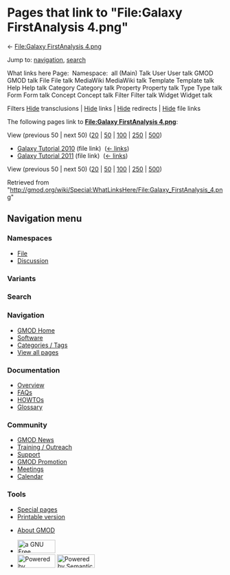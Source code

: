 <div id="mw-page-base" class="noprint">

</div>

<div id="mw-head-base" class="noprint">

</div>

<div id="content" class="mw-body" role="main">

<span id="top"></span>

<div id="mw-js-message" style="display:none;">

</div>



# <span dir="auto">Pages that link to "File:Galaxy FirstAnalysis 4.png"</span>

<div id="bodyContent">

<div id="contentSub">

← [File:Galaxy FirstAnalysis
4.png](/wiki/File:Galaxy_FirstAnalysis_4.png "File:Galaxy FirstAnalysis 4.png")

</div>

<div id="jump-to-nav" class="mw-jump">

Jump to: [navigation](#mw-navigation), [search](#p-search)

</div>

<div id="mw-content-text">

What links here Page:  Namespace:  all (Main) Talk User User talk GMOD
GMOD talk File File talk MediaWiki MediaWiki talk Template Template talk
Help Help talk Category Category talk Property Property talk Type Type
talk Form Form talk Concept Concept talk Filter Filter talk Widget
Widget talk

Filters
[Hide](/mediawiki/index.php?title=Special:WhatLinksHere/File:Galaxy_FirstAnalysis_4.png&hidetrans=1 "Special:WhatLinksHere/File:Galaxy FirstAnalysis 4.png")
transclusions \|
[Hide](/mediawiki/index.php?title=Special:WhatLinksHere/File:Galaxy_FirstAnalysis_4.png&hidelinks=1 "Special:WhatLinksHere/File:Galaxy FirstAnalysis 4.png")
links \|
[Hide](/mediawiki/index.php?title=Special:WhatLinksHere/File:Galaxy_FirstAnalysis_4.png&hideredirs=1 "Special:WhatLinksHere/File:Galaxy FirstAnalysis 4.png")
redirects \|
[Hide](/mediawiki/index.php?title=Special:WhatLinksHere/File:Galaxy_FirstAnalysis_4.png&hideimages=1 "Special:WhatLinksHere/File:Galaxy FirstAnalysis 4.png")
file links

The following pages link to **[File:Galaxy FirstAnalysis
4.png](/wiki/File:Galaxy_FirstAnalysis_4.png "File:Galaxy FirstAnalysis 4.png")**:

View (previous 50 \| next 50)
([20](/mediawiki/index.php?title=Special:WhatLinksHere/File:Galaxy_FirstAnalysis_4.png&limit=20 "Special:WhatLinksHere/File:Galaxy FirstAnalysis 4.png")
\|
[50](/mediawiki/index.php?title=Special:WhatLinksHere/File:Galaxy_FirstAnalysis_4.png&limit=50 "Special:WhatLinksHere/File:Galaxy FirstAnalysis 4.png")
\|
[100](/mediawiki/index.php?title=Special:WhatLinksHere/File:Galaxy_FirstAnalysis_4.png&limit=100 "Special:WhatLinksHere/File:Galaxy FirstAnalysis 4.png")
\|
[250](/mediawiki/index.php?title=Special:WhatLinksHere/File:Galaxy_FirstAnalysis_4.png&limit=250 "Special:WhatLinksHere/File:Galaxy FirstAnalysis 4.png")
\|
[500](/mediawiki/index.php?title=Special:WhatLinksHere/File:Galaxy_FirstAnalysis_4.png&limit=500 "Special:WhatLinksHere/File:Galaxy FirstAnalysis 4.png"))

- [Galaxy Tutorial
  2010](/wiki/Galaxy_Tutorial_2010 "Galaxy Tutorial 2010") (file link) ‎
  <span class="mw-whatlinkshere-tools">([←
  links](/mediawiki/index.php?title=Special:WhatLinksHere&target=Galaxy+Tutorial+2010 "Special:WhatLinksHere"))</span>
- [Galaxy Tutorial
  2011](/wiki/Galaxy_Tutorial_2011 "Galaxy Tutorial 2011") (file link) ‎
  <span class="mw-whatlinkshere-tools">([←
  links](/mediawiki/index.php?title=Special:WhatLinksHere&target=Galaxy+Tutorial+2011 "Special:WhatLinksHere"))</span>

View (previous 50 \| next 50)
([20](/mediawiki/index.php?title=Special:WhatLinksHere/File:Galaxy_FirstAnalysis_4.png&limit=20 "Special:WhatLinksHere/File:Galaxy FirstAnalysis 4.png")
\|
[50](/mediawiki/index.php?title=Special:WhatLinksHere/File:Galaxy_FirstAnalysis_4.png&limit=50 "Special:WhatLinksHere/File:Galaxy FirstAnalysis 4.png")
\|
[100](/mediawiki/index.php?title=Special:WhatLinksHere/File:Galaxy_FirstAnalysis_4.png&limit=100 "Special:WhatLinksHere/File:Galaxy FirstAnalysis 4.png")
\|
[250](/mediawiki/index.php?title=Special:WhatLinksHere/File:Galaxy_FirstAnalysis_4.png&limit=250 "Special:WhatLinksHere/File:Galaxy FirstAnalysis 4.png")
\|
[500](/mediawiki/index.php?title=Special:WhatLinksHere/File:Galaxy_FirstAnalysis_4.png&limit=500 "Special:WhatLinksHere/File:Galaxy FirstAnalysis 4.png"))

</div>

<div class="printfooter">

Retrieved from
"<http://gmod.org/wiki/Special:WhatLinksHere/File:Galaxy_FirstAnalysis_4.png>"

</div>

<div id="catlinks" class="catlinks catlinks-allhidden">

</div>

<div class="visualClear">

</div>

</div>

</div>

<div id="mw-navigation">

## Navigation menu

<div id="mw-head">



<div id="left-navigation">

<div id="p-namespaces" class="vectorTabs" role="navigation"
aria-labelledby="p-namespaces-label">

### Namespaces

- <span id="ca-nstab-image"><a href="/wiki/File:Galaxy_FirstAnalysis_4.png" accesskey="c"
  title="View the file page [c]">File</a></span>
- <span id="ca-talk"><a
  href="/mediawiki/index.php?title=File_talk:Galaxy_FirstAnalysis_4.png&amp;action=edit&amp;redlink=1"
  accesskey="t"
  title="Discussion about the content page [t]">Discussion</a></span>

</div>

<div id="p-variants" class="vectorMenu emptyPortlet" role="navigation"
aria-labelledby="p-variants-label">

### 

### Variants[](#)

<div class="menu">

</div>

</div>

</div>

<div id="right-navigation">





</div>

<div id="p-search" role="search">

### Search

<div id="simpleSearch">

</div>

</div>

</div>

</div>

<div id="mw-panel">

<div id="p-logo" role="banner">

<a href="/wiki/Main_Page"
style="background-image: url(http://gmod.org/images/GMOD-cogs.png);"
title="Visit the main page"></a>

</div>

<div id="p-Navigation" class="portal" role="navigation"
aria-labelledby="p-Navigation-label">

### Navigation

<div class="body">

- <span id="n-GMOD-Home">[GMOD Home](/wiki/Main_Page)</span>
- <span id="n-Software">[Software](/wiki/GMOD_Components)</span>
- <span id="n-Categories-.2F-Tags">[Categories /
  Tags](/wiki/Categories)</span>
- <span id="n-View-all-pages">[View all
  pages](/wiki/Special:AllPages)</span>

</div>

</div>

<div id="p-Documentation" class="portal" role="navigation"
aria-labelledby="p-Documentation-label">

### Documentation

<div class="body">

- <span id="n-Overview">[Overview](/wiki/Overview)</span>
- <span id="n-FAQs">[FAQs](/wiki/Category:FAQ)</span>
- <span id="n-HOWTOs">[HOWTOs](/wiki/Category:HOWTO)</span>
- <span id="n-Glossary">[Glossary](/wiki/Glossary)</span>

</div>

</div>

<div id="p-Community" class="portal" role="navigation"
aria-labelledby="p-Community-label">

### Community

<div class="body">

- <span id="n-GMOD-News">[GMOD News](/wiki/GMOD_News)</span>
- <span id="n-Training-.2F-Outreach">[Training /
  Outreach](/wiki/Training_and_Outreach)</span>
- <span id="n-Support">[Support](/wiki/Support)</span>
- <span id="n-GMOD-Promotion">[GMOD
  Promotion](/wiki/GMOD_Promotion)</span>
- <span id="n-Meetings">[Meetings](/wiki/Meetings)</span>
- <span id="n-Calendar">[Calendar](/wiki/Calendar)</span>

</div>

</div>

<div id="p-tb" class="portal" role="navigation"
aria-labelledby="p-tb-label">

### Tools

<div class="body">

- <span id="t-specialpages"><a href="/wiki/Special:SpecialPages" accesskey="q"
  title="A list of all special pages [q]">Special pages</a></span>
- <span id="t-print"><a
  href="/mediawiki/index.php?title=Special:WhatLinksHere/File:Galaxy_FirstAnalysis_4.png&amp;printable=yes"
  rel="alternate" accesskey="p"
  title="Printable version of this page [p]">Printable version</a></span>

</div>

</div>

</div>

</div>

<div id="footer" role="contentinfo">

- <span id="footer-places-about">[About
  GMOD](/wiki/GMOD:About "GMOD:About")</span>

<!-- -->

- <span id="footer-copyrightico">[<img src="http://www.gnu.org/graphics/gfdl-logo-small.png" width="88"
  height="31" alt="a GNU Free Documentation License" />](http://www.gnu.org/licenses/fdl-1.3.html)</span>
- <span id="footer-poweredbyico">[<img src="/mediawiki/skins/common/images/poweredby_mediawiki_88x31.png"
  width="88" height="31" alt="Powered by MediaWiki" />](//www.mediawiki.org/)
  [<img
  src="/mediawiki/extensions/SemanticMediaWiki/includes/../resources/images/smw_button.png"
  width="88" height="31" alt="Powered by Semantic MediaWiki" />](https://www.semantic-mediawiki.org/wiki/Semantic_MediaWiki)</span>

<div style="clear:both">

</div>

</div>
